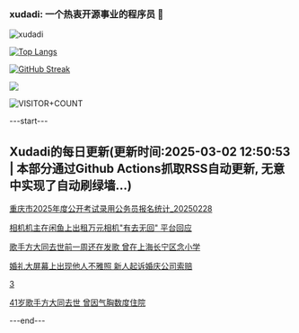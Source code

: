 ### xudadi: 一个热衷开源事业的程序员 👋

![xudadi](https://github-readme-stats-git-masterorgs-github-readme-stats-team.vercel.app/api?username=xudadi)

[![Top Langs](https://github-readme-stats.vercel.app/api/top-langs/?username=xudadi)](https://github.com/anuraghazra/github-readme-stats)

[![GitHub Streak](https://streak-stats.demolab.com?user=xudadi&locale=zh_Hans)](https://git.io/streak-stats)

![](https://raw.githubusercontent.com/xudadi/xudadi/main/assets/github-contribution-grid-snake.svg)

![VISITOR+COUNT](https://komarev.com/ghpvc/?username=xudadi&label=VISITOR+COUNT)


---start---

## Xudadi的每日更新(更新时间:2025-03-02 12:50:53 | 本部分通过Github Actions抓取RSS自动更新, 无意中实现了自动刷绿墙...)

[重庆市2025年度公开考试录用公务员报名统计_20250228](https://www.gongkaoleida.com/article/2305471)

[相机机主在闲鱼上出租万元相机"有去无回" 平台回应](https://m.163.com/news/article/JPJ4HCB3051492T3.html)

[歌手方大同去世前一周还在发歌 曾在上海长宁区念小学](https://m.163.com/news/article/JPJ1SO4U0550A0OW.html)

[婚礼大屏幕上出现他人不雅照 新人起诉婚庆公司索赔](https://m.163.com/news/article/JPI7237505561G0D.html)

[3](https://m.163.com/touch/news/sub/domestic)

[41岁歌手方大同去世 曾因气胸数度住院](https://m.163.com/news/article/JPIOA7K1051492LM.html)

---end---
